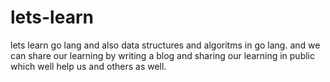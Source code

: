 # lets-learn 
lets learn go lang and also data structures and algoritms in go lang.
and we can share our learning by writing a blog and sharing our learning in public which well help us and others as well.